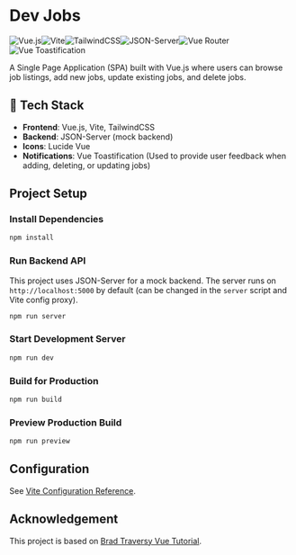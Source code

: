 # Dev Jobs

![Vue.js](https://img.shields.io/badge/Vue.js-3.5.13-4FC08D?style=for-the-badge&logo=vue.js&logoColor=white)![Vite](https://img.shields.io/badge/Vite-6.0.11-646CFF?style=for-the-badge&logo=vite&logoColor=white)![TailwindCSS](https://img.shields.io/badge/TailwindCSS-4.0.6-38B2AC?style=for-the-badge&logo=tailwind-css&logoColor=white)![JSON-Server](https://img.shields.io/badge/JSON%20Server-Mock%20Backend-8A2BE2?style=for-the-badge)![Vue Router](https://img.shields.io/badge/Vue%20Router-4.5.0-4FC08D?style=for-the-badge&logo=vue.js&logoColor=white)![Vue Toastification](https://img.shields.io/badge/Vue%20Toastification-2.0.0-FF9900?style=for-the-badge)

A Single Page Application (SPA) built with Vue.js where users can browse job listings, add new jobs, update existing jobs, and delete jobs.

## 🚀 Tech Stack

- **Frontend**: Vue.js, Vite, TailwindCSS
- **Backend**: JSON-Server (mock backend)
- **Icons**: Lucide Vue
- **Notifications**: Vue Toastification (Used to provide user feedback when adding, deleting, or updating jobs)

## Project Setup

### Install Dependencies

```sh
npm install
```

### Run Backend API

This project uses JSON-Server for a mock backend. The server runs on `http://localhost:5000` by default (can be changed in the `server` script and Vite config proxy).

```sh
npm run server
```

### Start Development Server

```sh
npm run dev
```

### Build for Production

```sh
npm run build
```

### Preview Production Build

```sh
npm run preview
```

## Configuration

See [Vite Configuration Reference](https://vite.dev/config/).

## Acknowledgement

This project is based on [Brad Traversy Vue Tutorial](https://www.youtube.com/watch?v=VeNfHj6MhgA).

